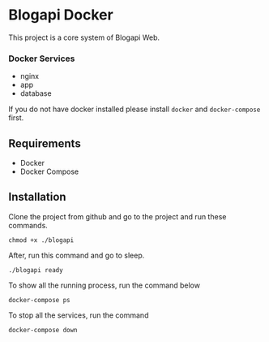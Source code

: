 # Blogapi Docker
This project is a core system of Blogapi Web.

### Docker Services
- nginx
- app
- database

If you do not have docker installed please install `docker` and `docker-compose` first.

## Requirements
- Docker
- Docker Compose


## Installation
Clone the project from github and go to the project and run these commands.

```shell
chmod +x ./blogapi
```

After, run this command and go to sleep.

```shell
./blogapi ready
```
To show all the running process, run the command below

```shell
docker-compose ps
```
To stop all the services, run the command

```shell
docker-compose down
```
